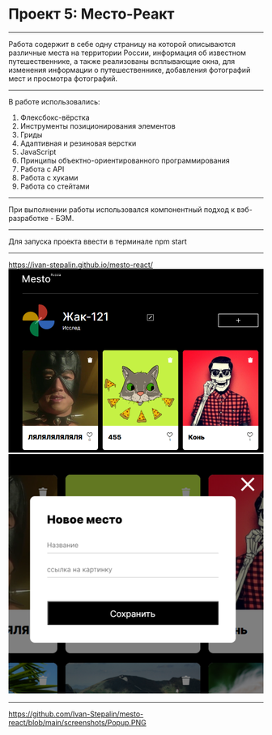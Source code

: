 # Проект 5: Место-Реакт
***
Работа содержит в себе одну страницу на которой описываются различные места на территории России, информация об известном путешественнике, а также реализованы всплывающие окна, для изменения информации о путешественнике, добавления фотографий мест и просмотра фотографий.
***
В работе использовались:
1. Флексбокс-вёрстка
2. Инструменты позиционирования элементов
3. Гриды
4. Адаптивная и резиновая верстки
5. JavaScript
8. Принципы объектно-ориентированного программирования
10. Работа с API
11. Работа с хуками
12. Работа со стейтами
***
При выполнении работы использовался компонентный подход к вэб-разработке - БЭМ.
***
Для запуска проекта ввести в терминале npm start
***
https://ivan-stepalin.github.io/mesto-react/
![ScreenShot](https://github.com/Ivan-Stepalin/mesto-react/blob/main/screenshots/SPA_image.PNG "Вид приложения")
![ScreenShot](https://github.com/Ivan-Stepalin/mesto-react/blob/main/screenshots/Popup.PNG "Попап с добавлением нового места")
***
https://github.com/Ivan-Stepalin/mesto-react/blob/main/screenshots/Popup.PNG

